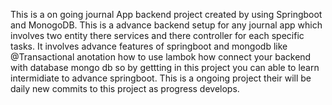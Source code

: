 This is a on going journal App backend project created by using Springboot and MonogoDB.
This is a advance backend setup for any journal app which involves two entity there services and there controller for each specific tasks.
It involves advance features of springboot and mongodb like @Transactional anotation how to use lambok how connect your backend with database mongo db so by gettting in this project you can able to learn intermidiate  to advance springboot.
This is a ongoing project their will be daily new commits to this project as progress develops.
